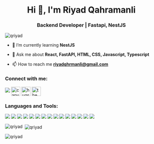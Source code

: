 <h1 align="center">Hi 👋, I'm Riyad Qahramanli</h1>
<h3 align="center">Backend Developer | Fastapi, NestJS</h3>

<p align="left"> <img src="https://komarev.com/ghpvc/?username=qriyad&label=Profile%20views&color=0e75b6&style=flat" alt="qriyad" /> </p>

- 🌱 I’m currently learning **NestJS**

- 💬 Ask me about **React, FastAPI, HTML, CSS, Javascript, Typescript**

- 📫 How to reach me **riyadqhrmanli@gmail.com**

<h3 align="left">Connect with me:</h3>
<p align="left">
<img src = "https://img.shields.io/badge/Instagram-C802F5.svg?style=for-the-badge&logo=instagram&logoColor=white"></img>
<a href="https://www.codechef.com/users/capybara31" target="blank"><img align="center" src="https://img.shields.io/badge/Codechef-capybara31-blue?style=flat&logo=codechef" alt="capybara31" height="30" /></a>
<a href="https://codeforces.com/profile/hugs_from_capybara" target="blank"><img align="center" src="https://img.shields.io/badge/Codeforces-hugs_from_capybara-blue?style=flat&logo=codeforces" alt="hugs_from_capybara" height="30" /></a>
<a href="https://www.leetcode.com/the_agent_bara" target="blank"><img align="center" src="https://img.shields.io/badge/LeetCode-the_agent_bara-blue?style=flat&logo=leetcode" alt="the_agent_bara" height="30" /></a>
</p>

<h3 align="left">Languages and Tools:</h3>
<img src = "https://img.shields.io/badge/Bootstrap-7952B3.svg?style=for-the-badge&logo=bootstrap&logoColor=white"></img>
<img src = "https://img.shields.io/badge/C++-00599C.svg?style=for-the-badge&logo=cplusplus&logoColor=white"></img>
<img src = "https://img.shields.io/badge/CSS3-1572B6.svg?style=for-the-badge&logo=css3&logoColor=white"></img>
<img src = "https://img.shields.io/badge/Docker-2496ED.svg?style=for-the-badge&logo=docker&logoColor=white"></img>
<img src = "https://img.shields.io/badge/Git-F05032.svg?style=for-the-badge&logo=git&logoColor=white"></img>
<img src = "https://img.shields.io/badge/HTML5-E34F26.svg?style=for-the-badge&logo=html5&logoColor=white"></img>
<img src = "https://img.shields.io/badge/JavaScript-F7DF1E.svg?style=for-the-badge&logo=javascript&logoColor=black"></img>
<img src = "https://img.shields.io/badge/MySQL-4479A1.svg?style=for-the-badge&logo=mysql&logoColor=white"></img>
<img src = "https://img.shields.io/badge/NestJS-E0234E.svg?style=for-the-badge&logo=nestjs&logoColor=white"></img>
<img src = "https://img.shields.io/badge/PostgreSQL-4169E1.svg?style=for-the-badge&logo=postgresql&logoColor=white"></img>
<img src = "https://img.shields.io/badge/Postman-FF6C37.svg?style=for-the-badge&logo=postman&logoColor=white"></img>
<img src = "https://img.shields.io/badge/Python-3776AB.svg?style=for-the-badge&logo=python&logoColor=white"></img>
<img src = "https://img.shields.io/badge/React-61DAFB.svg?style=for-the-badge&logo=react&logoColor=black"></img>
<img src = "https://img.shields.io/badge/SQLite-003B57.svg?style=for-the-badge&logo=sqlite&logoColor=white"></img>
<img src = "https://img.shields.io/badge/TypeScript-3178C6.svg?style=for-the-badge&logo=typescript&logoColor=white"></img>

<p><img align="left" src="https://github-readme-stats.vercel.app/api/top-langs?username=qriyad&show_icons=true&locale=en&layout=compact" alt="qriyad" /></p>

<p>&nbsp;<img align="center" src="https://github-readme-stats.vercel.app/api?username=qriyad&show_icons=true&locale=en" alt="qriyad" /></p>

<p><img align="center" src="https://github-readme-streak-stats.herokuapp.com/?user=qriyad&" alt="qriyad" /></p>
